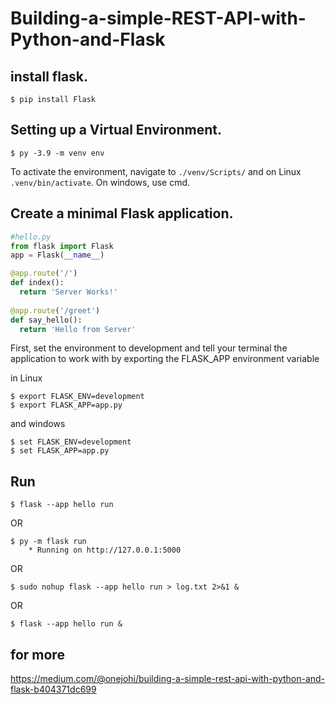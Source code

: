 Building-a-simple-REST-API-with-Python-and-Flask
================================================

## install flask.

	$ pip install Flask

## Setting up a Virtual Environment.

	$ py -3.9 -m venv env

To activate the environment, navigate to `./venv/Scripts/` and on Linux `.venv/bin/activate`. On windows, use cmd.

## Create a minimal Flask application.


```python
#hello.py
from flask import Flask
app = Flask(__name__)

@app.route('/')
def index():
  return 'Server Works!'
  
@app.route('/greet')
def say_hello():
  return 'Hello from Server'
```

First, set the environment to development and tell your terminal the application to work with by exporting the FLASK_APP environment variable

in Linux

	$ export FLASK_ENV=development
	$ export FLASK_APP=app.py

and windows

	$ set FLASK_ENV=development
	$ set FLASK_APP=app.py

## Run

	$ flask --app hello run

OR

	$ py -m flask run 
		* Running on http://127.0.0.1:5000

OR 

	$ sudo nohup flask --app hello run > log.txt 2>&1 &

OR 

	$ flask --app hello run &

## for more

https://medium.com/@onejohi/building-a-simple-rest-api-with-python-and-flask-b404371dc699